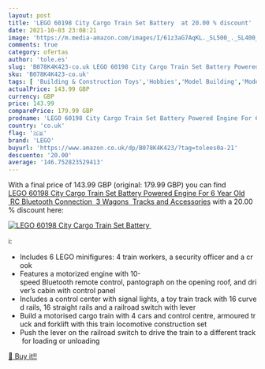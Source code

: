 ```yaml
---
layout: post
title: 'LEGO 60198 City Cargo Train Set Battery  at 20.00 % discount'
date: 2021-10-03 23:08:21
image: 'https://m.media-amazon.com/images/I/61z3aG7AqKL._SL500_._SL400_.jpg'
comments: true
category: ofertas
author: 'tole.es'
slug: 'B078K4K423-co.uk LEGO 60198 City Cargo Train Set Battery Powered Engine...'
sku: 'B078K4K423-co.uk'
tags: [ 'Building & Construction Toys','Hobbies','Model Building','Model Building Kits','Motor Vehicle Model Building Kits','Toy Stacking Block Sets','Toys & Games','Toys Store','lego', ]
actualPrice: 143.99 GBP
currency: GBP
price: 143.99
comparePrice: 179.99 GBP
prodname: 'LEGO 60198 City Cargo Train Set Battery Powered Engine For 6 Year Old  RC Bluetooth Connection  3 Wagons  Tracks and Accessories'
country: 'co.uk'
flag: '🇬🇧'
brand: 'LEGO'
buyurl: 'https://www.amazon.co.uk/dp/B078K4K423/?tag=tolees0a-21'
descuento: '20.00'
average: '146.752823529413'
---
```


With a final price of 143.99 GBP (original: 179.99 GBP) you can find [LEGO 60198 City Cargo Train Set Battery Powered Engine For 6 Year Old  RC Bluetooth Connection  3 Wagons  Tracks and Accessories](https://www.amazon.co.uk/dp/B078K4K423/?tag=tolees0a-21) with a  20.00 % discount here:

[![LEGO 60198 City Cargo Train Set Battery ](https://m.media-amazon.com/images/I/61z3aG7AqKL._SL500_._SL400_.jpg)](https://www.amazon.co.uk/dp/B078K4K423/?tag=tolees0a-21)

ℹ️:

- Includes 6 LEGO minifigures: 4 train workers, a security officer and a crook
- Features a motorized engine with 10-speed Bluetooth remote control, pantograph on the opening roof, and driver’s cabin with control panel
- Includes a control center with signal lights, a toy train track with 16 curved rails, 16 straight rails and a railroad switch with lever
- Build a motorised cargo train with 4 cars and control centre, armoured truck and forklift with this train locomotive construction set
- Push the lever on the railroad switch to drive the train to a different track for loading or unloading

[🛒 Buy it!!](https://www.amazon.co.uk/dp/B078K4K423/?tag=tolees0a-21)
